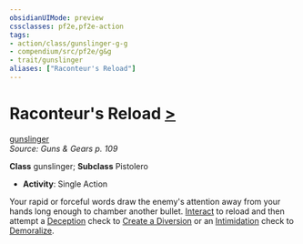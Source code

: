 ```yaml
---
obsidianUIMode: preview
cssclasses: pf2e,pf2e-action
tags:
- action/class/gunslinger-g-g
- compendium/src/pf2e/g&g
- trait/gunslinger
aliases: ["Raconteur's Reload"]
---
```

# Raconteur's Reload [>](rules/core-rulebook/chapter-9-playing-the-game.md#Actions "Single Action")
[gunslinger](rules/traits/gunslinger-g-g.md "Gunslinger Class Trait")  
*Source: Guns & Gears p. 109*  

**Class** gunslinger; **Subclass** Pistolero
- **Activity**: Single Action

Your rapid or forceful words draw the enemy's attention away from your hands long enough to chamber another bullet. [Interact](rules/actions/interact.md) to reload and then attempt a [Deception](compendium/skills.md#Deception) check to [Create a Diversion](rules/actions/create-a-diversion.md) or an [Intimidation](compendium/skills.md#Intimidation) check to [Demoralize](rules/actions/demoralize.md).
